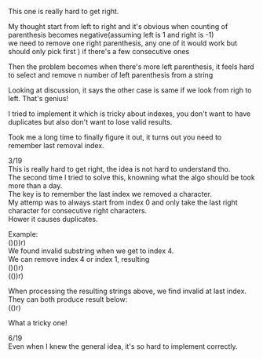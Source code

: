 This one is really hard to get right.

My thought start from left to right and it's obvious when counting of parenthesis becomes negative(assuming left is 1 and right is -1)\
we need to remove one right parenthesis, any one of it would work but should only pick first ) if there's a few consecutive ones

Then the problem becomes when there's more left parenthesis, it feels hard to select and remove n number of left parenthesis from a string

Looking at discussion, it says the other case is same if we look from righ to left. That's genius!

I tried to implement it which is tricky about indexes, you don't want to have duplicates but also don't want to lose valid results.

Took me a long time to finally figure it out, it turns out you need to remember last removal index.

3/19\
This is really hard to get right, the idea is not hard to understand tho.\
The second time I tried to solve this, knowning what the algo should be took more than a day.\
The key is to remember the last index we removed a character.\
My attemp was to always start from index 0 and only take the last right character for consecutive right characters.\
Hower it causes duplicates.

Example:\
()())r)\
We found invalid substring when we get to index 4.\
We can remove index 4 or index 1, resulting\
()()r)\
(())r)

When processing the resulting strings above, we find invalid at last index.\
They can both produce result below:\
(()r)

What a tricky one!

6/19\
Even when I knew the general idea, it's so hard to implement correctly.
